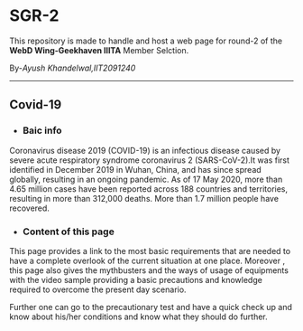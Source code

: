 # SGR-2
This repository is made to handle and host a web page for round-2 of the **WebD Wing-Geekhaven IIITA** Member Selction.

By-*Ayush Khandelwal,IIT2091240*

---

## Covid-19
* ### Baic info
Coronavirus disease 2019 (COVID-19) is an infectious disease caused by severe acute respiratory syndrome coronavirus 2 (SARS-CoV-2).It was first identified in December 2019 in Wuhan, China, and has since spread globally, resulting in an ongoing pandemic. As of 17 May 2020, more than 4.65 million cases have been reported across 188 countries and territories, resulting in more than 312,000 deaths. More than 1.7 million people have recovered.

* ### Content of this page
This page provides a link to the most basic requirements that are needed to have a complete overlook of the current situation at one place. Moreover , this page also gives the mythbusters and the ways of usage of equipments with the video sample providing a basic precautions and knowledge required to overcome the present day scenario.

Further one can go to the precautionary test and have a quick check up and know about his/her conditions and know what they should do further.
